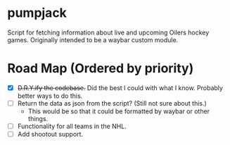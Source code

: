 # pumpjack
Script for fetching information about live and upcoming Oilers hockey games. Originally intended to be a waybar custom module.

# Road Map (Ordered by priority)
- [x] ~~D.R.Y.ify the codebase.~~ Did the best I could with what I know. Probably better ways to do this.
- [ ] Return the data as json from the script? (Still not sure about this.) 
    - This would be so that it could be formatted by waybar or other things.
- [ ] Functionality for all teams in the NHL.
- [ ] Add shootout support.
